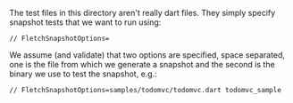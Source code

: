 <!---
Copyright (c) 2015, the Fletch project authors. Please see the AUTHORS file
for details. All rights reserved. Use of this source code is governed by a
BSD-style license that can be found in the LICENSE.md file.
-->

The test files in this directory aren't really dart files. They simply
specify snapshot tests that we want to run using:
```
// FletchSnapshotOptions=
```

We assume (and validate) that two options are specified, space
separated, one is the file from which we generate a snapshot and the
second is the binary we use to test the snapshot, e.g.:
```
// FletchSnapshotOptions=samples/todomvc/todomvc.dart todomvc_sample
```
